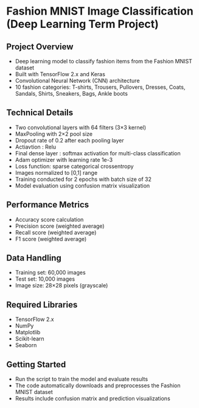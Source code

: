 # Fashion MNIST Image Classification (Deep Learning Term Project)

## Project Overview
- Deep learning model to classify fashion items from the Fashion MNIST dataset
- Built with TensorFlow 2.x and Keras
- Convolutional Neural Network (CNN) architecture
- 10 fashion categories: T-shirts, Trousers, Pullovers, Dresses, Coats, Sandals, Shirts, Sneakers, Bags, Ankle boots

## Technical Details
- Two convolutional layers with 64 filters (3×3 kernel)
- MaxPooling with 2×2 pool size
- Dropout rate of 0.2 after each pooling layer
- Actiavtion : Relu
- Final dense layer : softmax activation for multi-class classification
- Adam optimizer with learning rate 1e-3
- Loss function: sparse categorical crossentropy
- Images normalized to [0,1] range
- Training conducted for 2 epochs with batch size of 32
- Model evaluation using confusion matrix visualization

## Performance Metrics
- Accuracy score calculation
- Precision score (weighted average)
- Recall score (weighted average)
- F1 score (weighted average)

## Data Handling
- Training set: 60,000 images
- Test set: 10,000 images
- Image size: 28×28 pixels (grayscale)

## Required Libraries
- TensorFlow 2.x
- NumPy
- Matplotlib
- Scikit-learn
- Seaborn

## Getting Started
- Run the script to train the model and evaluate results
- The code automatically downloads and preprocesses the Fashion MNIST dataset
- Results include confusion matrix and prediction visualizations
